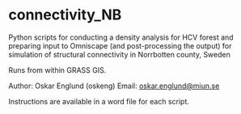 # connectivity_NB
Python scripts for conducting a density analysis for HCV forest and preparing input to Omniscape (and post-processing the output) for simulation of structural connectivity in Norrbotten county, Sweden

Runs from within GRASS GIS. 

Author: Oskar Englund (oskeng)
Email: oskar.englund@miun.se

Instructions are available in a word file for each script.
